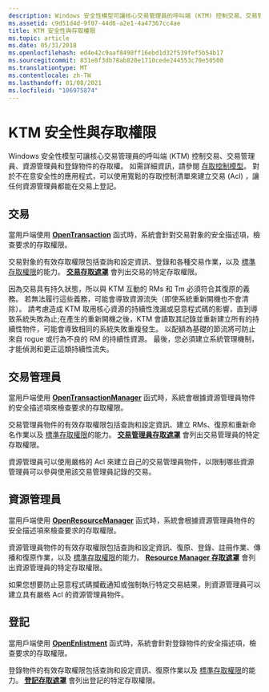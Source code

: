 ```yaml
---
description: Windows 安全性模型可讓核心交易管理員的呼叫端 (KTM) 控制交易、交易管理員、資源管理員和登錄物件的存取權。
ms.assetid: c9d51d4d-9f07-44d6-a2e1-4a47367cc4ae
title: KTM 安全性與存取權限
ms.topic: article
ms.date: 05/31/2018
ms.openlocfilehash: ed4e42c9aaf8498ff16ebd1d32f539fef5b54b17
ms.sourcegitcommit: 831e8f3db78ab820e1710cede244553c70e50500
ms.translationtype: MT
ms.contentlocale: zh-TW
ms.lasthandoff: 01/08/2021
ms.locfileid: "106975874"
---
```

# <a name="ktm-security-and-access-rights"></a>KTM 安全性與存取權限

Windows 安全性模型可讓核心交易管理員的呼叫端 (KTM) 控制交易、交易管理員、資源管理員和登錄物件的存取權。 如需詳細資訊，請參閱 [存取控制模型](/windows/desktop/SecAuthZ/access-control-model)。 對於不在意安全性的應用程式，可以使用寬鬆的存取控制清單來建立交易 (Acl) ，讓任何資源管理員都能在交易上登記。

## <a name="transactions"></a>交易

當用戶端使用 [**OpenTransaction**](/windows/desktop/api/Ktmw32/nf-ktmw32-opentransaction) 函式時，系統會針對交易對象的安全描述項，檢查要求的存取權限。

交易對象的有效存取權限包括查詢和設定資訊、登錄和各種交易作業，以及 [標準存取權限](/windows/desktop/SecAuthZ/standard-access-rights)的能力。 [**交易存取遮罩**](transaction-access-masks.md) 會列出交易的特定存取權限。

因為交易具有持久狀態，所以與 KTM 互動的 RMs 和 Tm 必須符合其復原的義務。 若無法履行這些義務，可能會導致資源流失（即使系統重新開機也不會清除）。 請考慮造成 KTM 取用核心資源的持續性洩漏或惡意程式碼的影響，直到導致系統失敗為止;在產生的重新開機之後，KTM 會讀取其記錄並重新建立所有的持續性物件，可能會導致相同的系統失敗重複發生。 以配額為基礎的節流將可防止來自 rogue 或行為不良的 RM 的持續性資源。 最後，您必須建立系統管理機制，才能偵測和更正這類持續性流失。

## <a name="transaction-managers"></a>交易管理員

當用戶端使用 [**OpenTransactionManager**](/windows/desktop/api/Ktmw32/nf-ktmw32-opentransactionmanager) 函式時，系統會根據資源管理員物件的安全描述項來檢查要求的存取權限。

交易管理員物件的有效存取權限包括查詢和設定資訊、建立 RMs、復原和重新命名作業以及 [標準存取權限](/windows/desktop/SecAuthZ/standard-access-rights)的能力。 [**交易管理員存取遮罩**](transaction-manager-access-masks.md) 會列出交易管理員的特定存取權限。

資源管理員可以使用嚴格的 Acl 來建立自己的交易管理員物件，以限制哪些資源管理員可以參與使用該交易管理員記錄的交易。

## <a name="resource-managers"></a>資源管理員

當用戶端使用 [**OpenResourceManager**](/windows/desktop/api/Ktmw32/nf-ktmw32-openresourcemanager) 函式時，系統會根據資源管理員物件的安全描述項來檢查要求的存取權限。

資源管理員物件的有效存取權限包括查詢和設定資訊、復原、登錄、註冊作業、傳播和復原作業，以及 [標準存取權限](/windows/desktop/SecAuthZ/standard-access-rights)的能力。 [**Resource Manager 存取遮罩**](resource-manager-access-masks.md) 會列出資源管理員的特定存取權限。

如果您想要防止惡意程式碼攔截通知或強制執行特定交易結果，則資源管理員可以建立具有嚴格 Acl 的資源管理員物件。

## <a name="enlistments"></a>登記

當用戶端使用 [**OpenEnlistment**](/windows/desktop/api/Ktmw32/nf-ktmw32-openenlistment) 函式時，系統會針對登錄物件的安全描述項，檢查要求的存取權限。

登錄物件的有效存取權限包括查詢和設定資訊、復原作業以及 [標準存取權限](/windows/desktop/SecAuthZ/standard-access-rights)的能力。 [**登記存取遮罩**](enlistment-access-masks.md) 會列出登記的特定存取權限。

 

 
